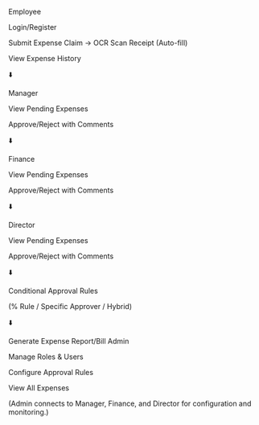 Employee

Login/Register

Submit Expense Claim
→ OCR Scan Receipt (Auto-fill)

View Expense History

⬇️

Manager

View Pending Expenses

Approve/Reject with Comments

⬇️

Finance

View Pending Expenses

Approve/Reject with Comments

⬇️

Director

View Pending Expenses

Approve/Reject with Comments

⬇️

Conditional Approval Rules

(% Rule / Specific Approver / Hybrid)

⬇️

Generate Expense Report/Bill
Admin

Manage Roles & Users

Configure Approval Rules

View All Expenses

(Admin connects to Manager, Finance, and Director for configuration and monitoring.)
